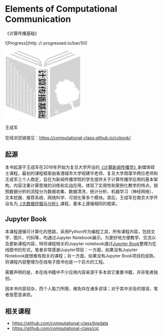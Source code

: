 # Elements of Computational Communication

《计算传播基础》

![Progress](http :// progressed.io/bar/50)

![logo](/content/img/logo/logo.png)

王成军

在线浏览链接见：https://computational-class.github.io/ccbook/

## 起源

本书起源于王成军在2016年开始为复旦大学开设的[《计算新闻传播学》](https://github.com/computational-class/cjc)新媒体硕士课程，最初的课程框架由香港城市大学祝建华老师、复旦大学周葆华两位老师和王成军三个人商定，旨在为新闻传播学院的学生提供关于计算传播学应用的基本架构，内容注重计算思维的训练和实战应用，体现了实用性和案例化教学的特点。按照数据分析的流程分为数据收集、数据清洗、统计分析、机器学习（神经网络）、文本挖掘、推荐系统、网络科学、可视化等多个模块。其后，王成军在南京大学开设名为[《大数据挖掘与分析》](https://github.com/computational-class/bigdata)课程，基本上遵循相同的框架。

## Jupyter Book

本课程遵循可计算化的思路，采用Python作为编程工具，所有课程内容，包括文字、图片、代码等，均通过Jupyter Notebook展示。为更好地方便教学、交流以及更新课程内容，特将课程相关的Jupyter notebook通过[Jupyter Book](https://github.com/jupyter/jupyter-book)整理为在线图书的形式。笔者非常感谢Jupyter项目：一方面，如果没有Jupyter Notebook就很难有相关的课程；另一方面，如果没有Jupyter Book项目的成熟，将课程内容整理为在线电子图书也是一个巨大的工程。

需要声明的是，本在线书籍中不少应用内容来源于多本其它重要书籍，并非笔者独创。

因本书内容驳杂，而个人能力所限，难免存在诸多谬误；对于其中涉及的错误，笔者皆愿意承担。

## 相关课程

- https://github.com/computational-class/bigdata
- https://github.com/computational-class/cjc
